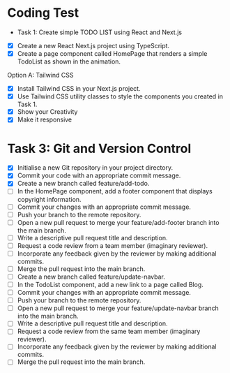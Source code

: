# Coding Test

- Task 1: Create simple TODO LIST using React and Next.js

- [x] Create a new React Next.js project using TypeScript.
- [x] Create a page component called HomePage that renders a simple TodoList as shown in the animation.

Option A: Tailwind CSS

- [x] Install Tailwind CSS in your Next.js project.
- [x] Use Tailwind CSS utility classes to style the components you created in Task 1.
- [x] Show your Creativity
- [x] Make it responsive

# Task 3: Git and Version Control

- [x] Initialise a new Git repository in your project directory.
- [x] Commit your code with an appropriate commit message.
- [x] Create a new branch called feature/add-todo.
- [ ] In the HomePage component, add a footer component that displays copyright information.
- [ ] Commit your changes with an appropriate commit message.
- [ ] Push your branch to the remote repository.
- [ ] Open a new pull request to merge your feature/add-footer branch into the main branch.
- [ ] Write a descriptive pull request title and description.
- [ ] Request a code review from a team member (imaginary reviewer).
- [ ] Incorporate any feedback given by the reviewer by making additional commits.
- [ ] Merge the pull request into the main branch.
- [ ] Create a new branch called feature/update-navbar.
- [ ] In the TodoList component, add a new link to a page called Blog.
- [ ] Commit your changes with an appropriate commit message.
- [ ] Push your branch to the remote repository.
- [ ] Open a new pull request to merge your feature/update-navbar branch into the main branch.
- [ ] Write a descriptive pull request title and description.
- [ ] Request a code review from the same team member (imaginary reviewer).
- [ ] Incorporate any feedback given by the reviewer by making additional commits.
- [ ] Merge the pull request into the main branch.
